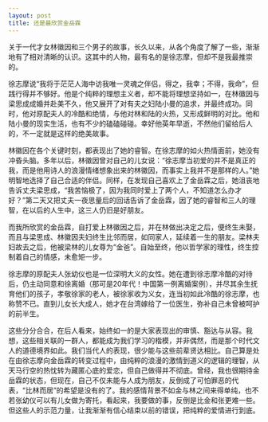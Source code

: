 ```yaml
---
layout: post
title: 还是最欣赏金岳霖
---
```

关于一代才女林徽因和三个男子的故事，长久以来，从各个角度了解了一些，渐渐地有了相对清晰的认识。这其中的人物，最有名的是徐志摩，但却不是我最推崇的。

徐志摩说“我将于茫茫人海中访我唯一灵魂之伴侣，得之，我幸；不得，我命”，但践行得并不够好。他是个纯粹的理想主义者，却不能将理想坚持如一，在林徽因与梁思成成婚并赴美不久，他又展开了对有夫之妇陆小曼的追求，并最终成功。同时，他对原配夫人的冷酷和绝情，与他对林和陆的火热，又形成鲜明的对比。他和陆小曼的现实生活，也有不少的磕磕碰碰。幸好他英年早逝，不然他们留给后人的，不一定就是这样的绝美故事。

林徽因在各个关键时刻，都表现出了她的睿智。在徐志摩的如火热情面前，她没有冲昏头脑。多年以后，林徽因曾对自己的儿女说：“徐志摩当初爱的并不是真正的我，而是他用诗人的浪漫情绪想象出来的林徽因，而事实上我并不是那样的人。”她明智地选择了自己合适的伴侣。同样，在发现自己喜欢上了金岳霖之后，她沮丧地告诉丈夫梁思成，“我苦恼极了，因为我同时爱上了两个人，不知道怎么办才好？”第二天又把丈夫一夜思量后的回话告诉了金岳霖，因了她的睿智和三人的理智，在以后的人生中，这三人仍旧是好朋友。

而我所欣赏的金岳霖，自打爱上林徽因之后，并在林做出决定之后，便终生未娶，而且与梁思成、林徽因夫妇终生比邻而居，如同家人，延续着一生的朋友。梁林夫妇故去之后，他被梁林的儿女尊为“金爸”。自始至终，他以哲学家的理性，终生控制着自己的情感，未愈矩一步。

徐志摩的原配夫人张幼仪也是一位深明大义的女性。她在遭到徐志摩冷酷的对待后，仍主动同意和徐离婚（那可是20年代！中国第一例离婚案例），并尽其余生抚育他们的孩子，孝敬徐家的老人，被徐家收为义女，连当初如此冷酷的徐志摩，也称赞不已。直到儿女长大成人，她才在台湾嫁给了一位医生，弥补自己未曾被呵护的前半生。

这些分分合合，在后人看来，始终如一的是大家表现出的审慎、豁达与从容。我想，这些相关联的一群人，都能成为我们学习的楷模，并非偶然，而是那个时代文人的道德境界如此。我们当代人的表现，很少能与这些前辈贤达相比。自己算是处在由徐志摩向金岳霖的转变过程中，由纯粹的浪漫的激情到道义的逻辑的理智，从天马行空的热忱转为藏匿心底的爱恋，但自己做得并不彻底。曾经，我也很期待金岳霖的状态，但现在，自己不仅未能与人成为朋友，反倒成了可怕罪恶的代表，“比林而居”的希望是没有的了。我的感情背景不如金与林之间来得单纯，也不若张幼仪可以有儿女做为寄托，看起来，我要做的事，反倒是比金和张更难一些。但这些人的示范力量，让我渐渐有信心结束以前的错误，把纯粹的爱情进行到底。


